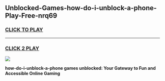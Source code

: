 
## Unblocked-Games-how-do-i-unblock-a-phone-Play-Free-nrq69
<h3>
<a href="https://premium76.site?title=how-do-i-unblock-a-phone&ref=18A1">CLICK TO PLAY</a></h3>
<hr>

<h3>
<a href="https://premium76.site?title=how-do-i-unblock-a-phone&ref=18A1">CLICK 2 PLAY</a>
  
</h3>

<a href="https://premium76.site?title=how-do-i-unblock-a-phone&ref=18A1"><img src="https://clearcache.store/games.png"></a>


**how-do-i-unblock-a-phone games unblocked: Your Gateway to Fun and Accessible Online Gaming**
